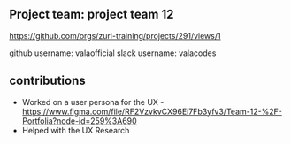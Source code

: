 ## Project team: project team 12 
https://github.com/orgs/zuri-training/projects/291/views/1

github username: valaofficial
slack username: valacodes

## contributions
* Worked on a user persona for the UX - https://www.figma.com/file/RF2VzvkvCX96Ei7Fb3yfv3/Team-12-%2F-Portfolia?node-id=259%3A690
* Helped with the UX Research
